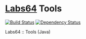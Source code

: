 # [Labs64](http://www.labs64.com) Tools

[![Build Status](https://travis-ci.org/Labs64/l64-tools.svg)](https://travis-ci.org/Labs64/l64-tools)
[![Dependency Status](https://www.versioneye.com/user/projects/53a5940383add7fe11000010/badge.svg?style=flat)](https://www.versioneye.com/user/projects/53a5940383add7fe11000010)

Labs64 :: Tools (Java)
